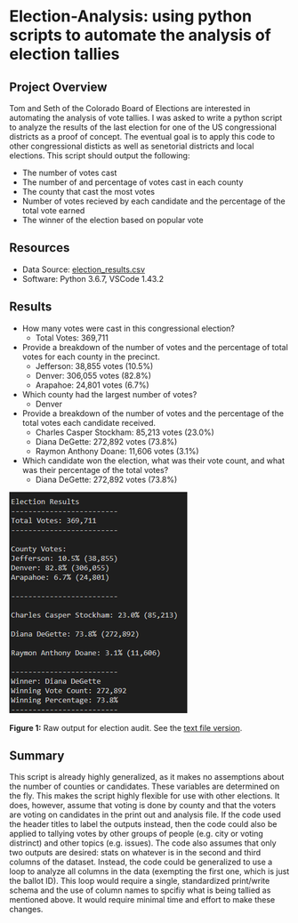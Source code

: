 # Election-Analysis: using python scripts to automate the analysis of election tallies

## Project Overview
Tom and Seth of the Colorado Board of Elections are interested in automating the analysis of vote tallies.  I was asked to write a python script to analyze the results of the last election for one of the US congressional districts as a proof of concept.  The eventual goal is to apply this code to other congressional disticts as well as senetorial districts and local elections.  This script should output the following:
- The number of votes cast
- The number of and percentage of votes cast in each county
- The county that cast the most votes
- Number of votes recieved by each candidate and the percentage of the total vote earned
- The winner of the election based on popular vote
 
## Resources
* Data Source: [election_results.csv](Resources/election_results.csv)
* Software: Python 3.6.7, VSCode 1.43.2

## Results
- How many votes were cast in this congressional election?
   - Total Votes: 369,711
- Provide a breakdown of the number of votes and the percentage of total votes for each county in the precinct.
   - Jefferson: 38,855 votes (10.5%)
   - Denver: 306,055 votes (82.8%)
   - Arapahoe: 24,801 votes (6.7%)
- Which county had the largest number of votes?
    - Denver
- Provide a breakdown of the number of votes and the percentage of the total votes each candidate received.
   - Charles Casper Stockham: 85,213 votes (23.0%)
   - Diana DeGette: 272,892 votes (73.8%)
   - Raymon Anthony Doane: 11,606 votes (3.1%)
- Which candidate won the election, what was their vote count, and what was their percentage of the total votes?
   - Diana DeGette: 272,892 votes (73.8%)


![election_analysis_raw](Resources/results_image.png)

**Figure 1:** Raw output for election audit.  See the [text file version](Analysis/election_results.txt).

## Summary
This script is already highly generalized, as it makes no assemptions about the number of counties or candidates.  These variables are determined on the fly.  This makes the script highly flexible for use with other elections.  It does, however, assume that voting is done by county and that the voters are voting on candidates in the print out and analysis file.  If the code used the header titles to label the outputs instead, then the code could also be applied to tallying votes by other groups of people (e.g. city or voting distrinct) and other topics (e.g. issues). The code also assumes that only two outputs are desired: stats on whatever is in the second and third columns of the dataset.  Instead, the code could be generalized to use a loop to analyze all columns in the data (exempting the first one, which is just the ballot ID).  This loop would require a single, standardized print/write schema and the use of column names to spcifiy what is being tallied as mentioned above.  It would require minimal time and effort to make these changes.

